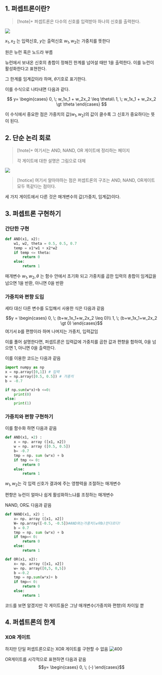 ## 1. 퍼셉트론이란?
>[!note]+
>퍼셉트론은 다수의 신호를 입력받아 하나의 신호를 출력한다.
>
>
>


![](https://i.imgur.com/AH1iLbB.png)

$x_1, x_2$ 는 입력신호, $y$는 출력신호 $w_1, w_2$는 가중치를 뜻한다

원은 뉴런 혹은 노드라 부름

뉴런에서 보내온 신호의 총합이 정해진 한계를 넘어설 때만 1을 출력한다. 이를 뉴런이 활성화한다고 표현한다.

그 한계를 임계값이라 하며, $\theta$기호로 표기한다.

이를 수식으로 나타내면 다음과 같다.

$$
y=
\begin{cases}
0, \; w_1x_1 + w_2x_2 \leq \theta\\
1, \; w_1x_1 + w_2x_2 \gt \theta
\end{cases}
$$

이 수식에서 중요한 점은 가중치의 값($w_1, w_2$)의 값이 클수록 그 신호가 중요하다는 뜻이 된다.

## 2. 단순 논리 회로
> [!note]+ 
> 여기서는 AND, NAND, OR 게이트에 정리하는 페이지
> 
> 각 게이트에 대한 설명은 그림으로 대체


![](https://i.imgur.com/PdetrBv.png)

> [!notice] 
> 여기서 알아야하는 점은 퍼셉트론의 구조는 AND, NAND, OR게이트 모두 똑같다는 점이다.


세 가지 게이트에서 다른 것은 매개변수의 값(가중치, 임계값)이다. 

## 3. 퍼셉트론 구현하기

### 간단한 구현
```python
def AND(x1, x2):
	w1, w2, theta = 0.5, 0.5, 0.7
	temp = x1*w1 + x2*w2
	if temp <= theta:
		return 0
	else:
		return 1
```

매개변수 $w_1, w_2, \theta$ 는 함수 안에서 초기화 되고 가중치를 곱한 입력의 총합이 임계값을 넘으면 1을 반환, 아니면 0을 반환

### 가중치와 편향 도입
세타 대신 다른 변수를 도입해서 사용한 식은 다음과 같음

$$y = 
\begin{cases}
0, \; (b+w_1x_1+w_2x_2 \leq 0)\\
1, \; (b+w_1x_1+w_2x_2 \gt 0)
\end{cases}$$
여기서 $b$를 편향이라 하며 나머지는 가중치, 입력값임

이를 풀어 설명한다면, 퍼셉트론은 입력값에 가중치를 곱한 값과 편향을 합하여, 0을 넘으면 1, 아니면 0을 출력한다.

이를 이용한 코드는 다음과 같음
```python
import numpy as np
x = np.array([0,1]) # 입력
w = np.array([0.5, 0.5]) # 가중치
b = -0.7

if np.sum(w*x)+b <=0:
	print(0)
else:
	print(1)
```

### 가중치와 편향 구현하기
이를 함수화 하면 다음과 같음
```python
def AND(x1, ×2) :
	x = np. array ([x1, x2])
	w = np. array ([0.5, 0.5])
	b= -0.7
	tmp = np. sum (w*x) + b 
	if tmp <= 0:
		return 0
	else:
		return 1
```

$w_1, w_2$는 각 입력 신호가 결과에 주는 영향력을 조절하는 매개변수

편향은 뉴런이 얼마나 쉽게 활성화하느냐를 조정하는 매개변수

NAND, OR도 다음과 같음
```python
def NAND(x1, x2) :
	x= np. array ([x1, x2])
	W= np.array([-0.5, -0.5])#AND와는가중치(w와b)만다르다! 
	b = 0.7
	tmp = np. sum (w*x) + b 
	if tmp=< 0:
		return 0 
	else:
		return 1

def OR(x1, x2):
	x= np. array ([x1, x2]) 
	w= np. array([0,5, 0,5]) 
	b =-0.2
	tmp = np.sum(w*x)+ b
	if tmp=< 0: 
		return 0
	else: 
		return 1
```


코드를 보면 알겠지만 각 게이트들은 그냥 매개변수(가중치와 편향)의 차이일 뿐

## 4. 퍼셉트론의 한계
### XOR 게이트
하지만 단일 퍼셉트론으로는 XOR 게이트를 구현할 수 없음
![400](https://i.imgur.com/B0th1K6.png)

OR게이트를 시각적으로 표현하면 다음과 같음
$$y=
\begin{cases}
0, \; (-)
\end{cases}$$